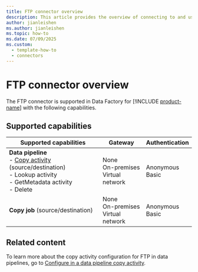 ```yaml
---
title: FTP connector overview
description: This article provides the overview of connecting to and using FTP data in Data Factory.
author: jianleishen
ms.author: jianleishen
ms.topic: how-to
ms.date: 07/09/2025
ms.custom:
  - template-how-to
  - connectors
---
```


# FTP connector overview

The FTP connector is supported in Data Factory for [!INCLUDE [product-name](../includes/product-name.md)] with the following capabilities.

## Supported capabilities

| Supported capabilities                                                                 | Gateway                        | Authentication   |
|----------------------------------------------------------------------------------------|--------------------------------|------------------|
| **Data pipeline** <br>- [Copy activity](connector-ftp-copy-activity.md) (source/destination)<br>- Lookup activity<br>- GetMetadata activity<br>- Delete | None<br> On-premises<br> Virtual network | Anonymous<br> Basic |
| **Copy job** (source/destination)                                                     | None<br> On-premises<br> Virtual network | Anonymous<br> Basic |

## Related content

To learn more about the copy activity configuration for FTP in data pipelines, go to [Configure in a data pipeline copy activity](connector-ftp-copy-activity.md).
